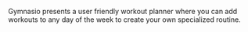 
Gymnasio presents a user friendly workout planner where you can add workouts to any day of the week to create your own specialized routine.
